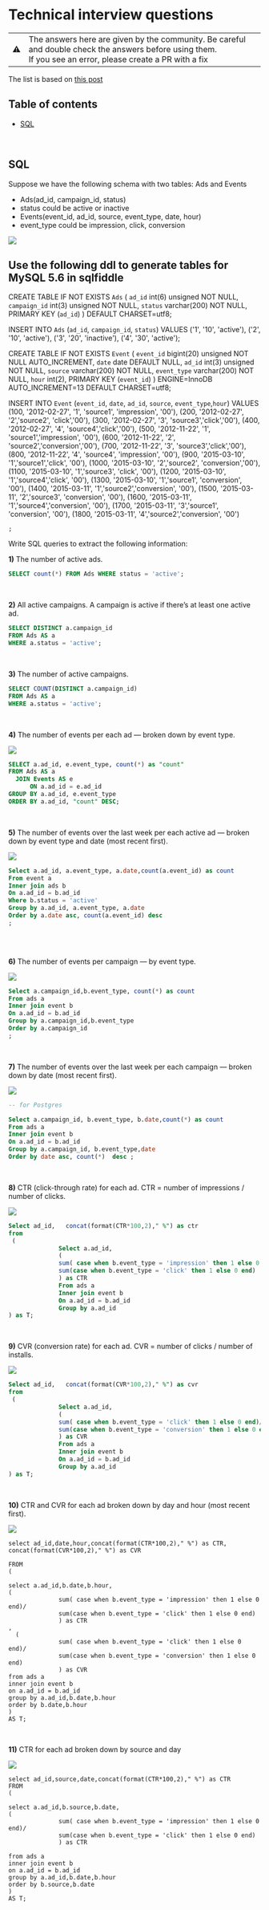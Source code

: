 # Technical interview questions

<table>
   <tr>
      <td>⚠️</td>
      <td>
         The answers here are given by the community. Be careful and double check the answers before using them. <br>
         If you see an error, please create a PR with a fix
      </td>
   </tr>
</table>

The list is based on [this post](https://medium.com/data-science-insider/technical-data-science-interview-questions-f61cd9cf218?source=friends_link&sk=01f4de0de746d28fe714d92a1e91e190)


## Table of contents

* [SQL](#sql)


<br/>

## SQL

Suppose we have the following schema with two tables: Ads and Events

* Ads(ad_id, campaign_id, status)
* status could be active or inactive
* Events(event_id, ad_id, source, event_type, date, hour)
* event_type could be impression, click, conversion

<img src="img/schema.png" />


## Use the following ddl to generate tables for MySQL 5.6 in sqlfiddle


CREATE TABLE IF NOT EXISTS `Ads` (
  `ad_id` int(6) unsigned NOT NULL,
  `campaign_id` int(3) unsigned NOT NULL,
  `status` varchar(200) NOT NULL,
  PRIMARY KEY (`ad_id`)
) DEFAULT CHARSET=utf8;


INSERT INTO `Ads` (`ad_id`, `campaign_id`, `status`) VALUES
  ('1', '10', 'active'),
  ('2', '10', 'active'),
  ('3', '20', 'inactive'),
  ('4', '30', 'active');


CREATE TABLE IF NOT EXISTS `Event` (
  `event_id` bigint(20) unsigned NOT NULL AUTO_INCREMENT,
  `date` date DEFAULT NULL,
  `ad_id` int(3) unsigned NOT NULL,
  `source` varchar(200) NOT NULL,
  `event_type` varchar(200) NOT NULL,
    `hour` int(2),
  PRIMARY KEY (`event_id`)
) ENGINE=InnoDB AUTO_INCREMENT=13 DEFAULT CHARSET=utf8;


INSERT INTO `Event` (`event_id`, `date`, `ad_id`, `source`, `event_type`,`hour`) VALUES
	(100, '2012-02-27', '1', 'source1', 'impression',   '00'),
	(200, '2012-02-27', '2','source2', 'click','00'),
	(300, '2012-02-27', '3', 'source3','click','00'),
	(400, '2012-02-27', '4', 'source4','click','00'),
	(500, '2012-11-22', '1', 'source1','impression',  '00'),
	(600, '2012-11-22', '2', 'source2','conversion','00'),
	(700, '2012-11-22', '3', 'source3','click','00'),
	(800, '2012-11-22', '4', 'source4', 'impression', '00'),
	(900, '2015-03-10', '1','source1','click', '00'),
	(1000, '2015-03-10', '2','source2', 'conversion','00'),
	(1100, '2015-03-10', '1','source3', 'click', '00'),
	(1200, '2015-03-10', '1','source4','click', '00'),
    (1300, '2015-03-10', '1','source1', 'conversion', '00'),
	(1400, '2015-03-11', '1','source2','conversion', '00'),
    (1500, '2015-03-11', '2','source3', 'conversion', '00'),
	(1600, '2015-03-11', '1','source4','conversion', '00'),
    (1700, '2015-03-11', '3','source1', 'conversion', '00'),
	(1800, '2015-03-11', '4','source2','conversion', '00')
    
    
    ;





Write SQL queries to extract the following information:

**1)** The number of active ads.

```sql
SELECT count(*) FROM Ads WHERE status = 'active'; 
```

<br/>


**2)** All active campaigns. A campaign is active if there’s at least one active ad.

```sql
SELECT DISTINCT a.campaign_id
FROM Ads AS a
WHERE a.status = 'active'; 
```

<br/>

**3)** The number of active campaigns.

```sql
SELECT COUNT(DISTINCT a.campaign_id)
FROM Ads AS a
WHERE a.status = 'active'; 
```

<br/>

**4)** The number of events per each ad — broken down by event type.

<img src="img/sql_4_example.png" />

```sql
SELECT a.ad_id, e.event_type, count(*) as "count"
FROM Ads AS a
  JOIN Events AS e
      ON a.ad_id = e.ad_id
GROUP BY a.ad_id, e.event_type
ORDER BY a.ad_id, "count" DESC; 
```

<br/>

**5)** The number of events over the last week per each active ad — broken down by event type and date (most recent first).

<img src="img/sql_5_example.png" />

```sql
Select a.ad_id, a.event_type, a.date,count(a.event_id) as count
From event a
Inner join ads b
On a.ad_id = b.ad_id
Where b.status = 'active'
Group by a.ad_id, a.event_type, a.date
Order by a.date asc, count(a.event_id) desc
;
 
```

<br/>

**6)** The number of events per campaign — by event type.

<img src="img/sql_6_example.png" />


```sql
Select a.campaign_id,b.event_type, count(*) as count
From ads a
Inner join event b
On a.ad_id = b.ad_id
Group by a.campaign_id,b.event_type
Order by a.campaign_id
;

```

<br/>

**7)** The number of events over the last week per each campaign — broken down by date (most recent first).

<img src="img/sql_7_example.png" />

```sql
-- for Postgres

Select a.campaign_id, b.event_type, b.date,count(*) as count
From ads a
Inner join event b
On a.ad_id = b.ad_id
Group by a.campaign_id, b.event_type,date
Order by date asc, count(*)  desc ;

```

<br/>

**8)** CTR (click-through rate) for each ad. CTR = number of impressions / number of clicks.

<img src="img/sql_8_example.png" />

```sql
Select ad_id,   concat(format(CTR*100,2)," %") as ctr
from
 (
              Select a.ad_id,
              (
              sum( case when b.event_type = 'impression' then 1 else 0 end)/
              sum(case when b.event_type = 'click' then 1 else 0 end) 
              ) as CTR
              From ads a
              Inner join event b
              On a.ad_id = b.ad_id
              Group by a.ad_id
) as T;

```

<br/>

**9)** CVR (conversion rate) for each ad. CVR = number of clicks / number of installs.

<img src="img/sql_9_example.png" />

```sql
Select ad_id,   concat(format(CVR*100,2)," %") as cvr
from
 (
              Select a.ad_id,
              (
              sum( case when b.event_type = 'click' then 1 else 0 end)/
              sum(case when b.event_type = 'conversion' then 1 else 0 end) 
              ) as CVR
              From ads a
              Inner join event b
              On a.ad_id = b.ad_id
              Group by a.ad_id
) as T;

```

<br/>

**10)** CTR and CVR for each ad broken down by day and hour (most recent first).

<img src="img/sql_10_example.png" />

```
select ad_id,date,hour,concat(format(CTR*100,2)," %") as CTR, concat(format(CVR*100,2)," %") as CVR

FROM 
(

select a.ad_id,b.date,b.hour,
(
              sum( case when b.event_type = 'impression' then 1 else 0 end)/
              sum(case when b.event_type = 'click' then 1 else 0 end) 
              ) as CTR
,
  (
              sum( case when b.event_type = 'click' then 1 else 0 end)/
              sum(case when b.event_type = 'conversion' then 1 else 0 end) 
              ) as CVR
from ads a
inner join event b
on a.ad_id = b.ad_id
group by a.ad_id,b.date,b.hour
order by b.date,b.hour
)
AS T;
```

<br/>

**11)** CTR for each ad broken down by source and day

<img src="img/sql_11_example.png" />

```
select ad_id,source,date,concat(format(CTR*100,2)," %") as CTR
FROM 
(

select a.ad_id,b.source,b.date,
(
              sum( case when b.event_type = 'impression' then 1 else 0 end)/
              sum(case when b.event_type = 'click' then 1 else 0 end) 
              ) as CTR

from ads a
inner join event b
on a.ad_id = b.ad_id
group by a.ad_id,b.date,b.hour
order by b.source,b.date
)
AS T;

```

<br/>

<br/>
